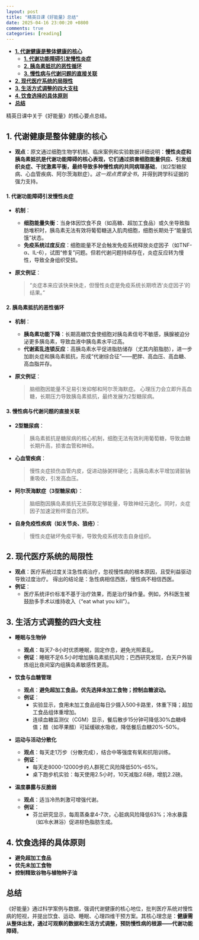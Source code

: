 ```yaml
---
layout: post
title: "精英日课《好能量》总结"
date: 2025-04-16 23:00:20 +0800
comments: true
categories: [reading]
---
```


<!-- more -->

- [**1. 代谢健康是整体健康的核心**](#1-代谢健康是整体健康的核心)
    - [**1. 代谢功能障碍引发慢性炎症**](#1-代谢功能障碍引发慢性炎症)
    - [**2. 胰岛素抵抗的恶性循环**](#2-胰岛素抵抗的恶性循环)
    - [**3. 慢性病与代谢问题的直接关联**](#3-慢性病与代谢问题的直接关联)
- [**2. 现代医疗系统的局限性**](#2-现代医疗系统的局限性)
- [**3. 生活方式调整的四大支柱**](#3-生活方式调整的四大支柱)
- [**4. 饮食选择的具体原则**](#4-饮食选择的具体原则)
- [**总结**](#总结)


精英日课中关于《好能量》的核心要点总结。

## **1. 代谢健康是整体健康的核心** 
- **观点**：原文通过细胞生物学机制、临床案例和实验数据详细说明：**慢性炎症和胰岛素抵抗是代谢功能障碍的核心表现，它们通过损害细胞能量供应、引发组织炎症、干扰激素平衡，最终导致多种慢性病的共同病理基础**，（如2型糖尿病、心血管疾病、阿尔茨海默症）。*这一观点贯穿全书*，并得到跨学科证据的强力支持。

#### **1. 代谢功能障碍引发慢性炎症**  
- **机制**：  
  - **细胞能量失衡**：当身体因饮食不良（如高糖、超加工食品）或久坐导致脂肪堆积时，胰岛素无法有效将葡萄糖送入肌肉细胞，细胞长期处于“能量饥饿”状态。  
  - **免疫系统过度反应**：细胞能量不足会触发免疫系统释放炎症因子（如TNF-α、IL-6），试图“修复”问题。但若代谢问题持续存在，炎症反应转为慢性，导致全身组织受损。  

- **原文例证**：  
  > “炎症本来应该快来快走，但慢性炎症是免疫系统长期喷洒‘炎症因子’的结果。”  


#### **2. 胰岛素抵抗的恶性循环**  
- **机制**：  
  - **胰岛素功能下降**：长期高糖饮食使细胞对胰岛素信号不敏感，胰腺被迫分泌更多胰岛素，导致血液中胰岛素水平过高。  
  - **代谢紊乱连锁反应**：高胰岛素水平促进脂肪储存（尤其内脏脂肪），进一步加剧炎症和胰岛素抵抗，形成“代谢综合征”——肥胖、高血压、高血糖、高血脂并存。  

- **原文例证**：  
  > 脑细胞因能量不足易引发抑郁和阿尔茨海默症。
  > 心理压力会立即升高血糖，长期压力导致胰岛素抵抗，最终发展为2型糖尿病。 

#### **3. 慢性病与代谢问题的直接关联**  
- **2型糖尿病**：  
  > 胰岛素抵抗是糖尿病的核心机制，细胞无法有效利用葡萄糖，导致血糖长期升高，损害血管和神经。

- **心血管疾病**：  
  > 慢性炎症损伤血管内皮，促进动脉粥样硬化；高胰岛素水平增加肾脏钠重吸收，引发高血压。

- **阿尔茨海默症（3型糖尿病）**：  
  > 脑细胞因胰岛素抵抗无法获取足够能量，导致神经元退化。同时，炎症因子加速淀粉样蛋白沉积。

- **自身免疫性疾病（如关节炎、狼疮）**：  
  > 慢性炎症破坏免疫平衡，导致免疫系统攻击自身组织。  

## **2. 现代医疗系统的局限性**  
- **观点**：医疗系统过度关注急性病治疗，忽视慢性病的根本原因，且受利益驱动导致过度治疗。 得出的结论是：急性病相信西医，慢性病不相信西医。
- **例证**：  
  - 医疗系统评价标准不基于治疗效果，而是治疗操作量。例如，外科医生被鼓励多手术以维持收入（“eat what you kill”）。  


## **3. 生活方式调整的四大支柱**  
- **睡眠与生物钟**  
  - **观点**：每天7-8小时优质睡眠，固定作息，避免光照紊乱。  
  - **例证**：睡眠不足6.5小时增加胰岛素抵抗风险；巴西研究发现，白天户外锻炼组比夜间室内组胰岛素敏感性更高。  

- **饮食与血糖管理**  
  - **观点**：**避免超加工食品，优先选择未加工食物；控制血糖波动。**
  - **例证**：  
    - 实验显示，食用未加工食品组每日少摄入500卡路里，体重下降；超加工食品组体重增加。  
    - 连续血糖监测仪（CGM）显示，餐后散步15分钟可降低30%血糖峰值；醋（如苹果醋）可延缓碳水吸收，降低餐后血糖20%-50%。  

- **运动与活动分散化**  
  - **观点**：每天走1万步（分散完成），结合中等强度有氧和抗阻训练。  
  - **例证**：  
    - 每天走8000-12000步的人群死亡风险降低50%-65%。  
    - 桌下跑步机实验：每天使用2.5小时，10天减脂2.6磅，增肌2.2磅。  

- **温度暴露与反脆弱**  
  - **观点**：适当冷热刺激可增强代谢。  
  - **例证**：  
    - 芬兰研究显示，每周蒸桑拿4-7次，心脏病风险降低63%；冷水暴露（如冷水淋浴）促进棕色脂肪生成。  


## **4. 饮食选择的具体原则**  
- **避免超加工食品**  
- **优先未加工食物**  
- **控制精致谷物与植物种子油**  

## **总结**  
《好能量》通过科学案例与数据，强调代谢健康的核心地位，批判医疗系统对慢性病的短视，并提出饮食、运动、睡眠、心理四维干预方案。其核心理念是：**健康需从整体出发，通过可观察的数据和生活方式调整，预防慢性病的根源——代谢功能障碍**。

